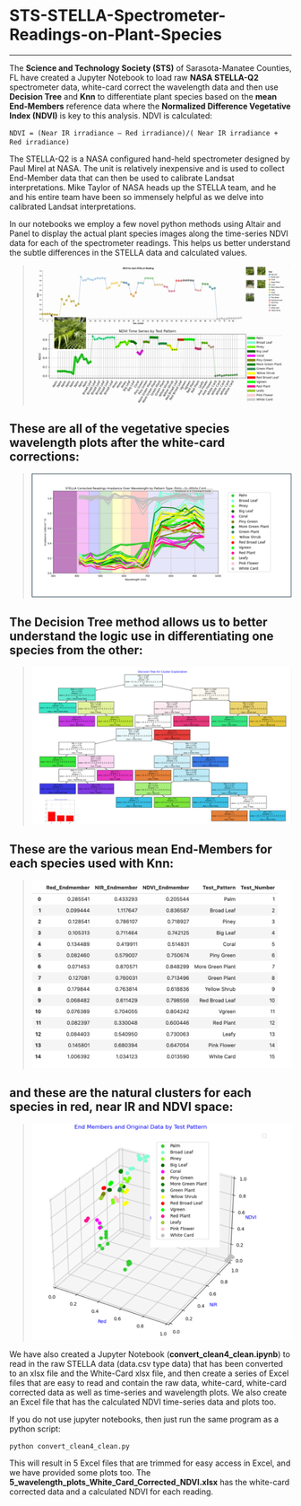 # STS-STELLA-Spectrometer-Readings-on-Plant-Species
---
The **Science and Technology Society (STS)** of Sarasota-Manatee Counties, FL have created a Jupyter Notebook to load raw **NASA STELLA-Q2** spectrometer data, white-card correct the wavelength data and then use **Decision Tree** and **Knn** to differentiate plant species based on the **mean End-Members** reference data where the **Normalized Difference Vegetative Index (NDVI)** is key to this analysis. NDVI is calculated:

    NDVI = (Near IR irradiance – Red irradiance)/( Near IR irradiance + Red irradiance)


The STELLA-Q2 is a NASA configured hand-held spectrometer designed by Paul Mirel at NASA. The unit is relatively inexpensive and is used to collect End-Member data that can then be used to calibrate Landsat interpretations. Mike Taylor of NASA heads up the STELLA team, and he and his entire team have been so immensely helpful as we delve into calibrated Landsat interpretations. 

In our notebooks we employ a few novel python methods using Altair and Panel to display the actual plant species images along the time-series NDVI data for each of the spectrometer readings. This helps us better understand the subtle differences in the STELLA data and calculated values. 

>
>![animated](STELLA_with_Photos.gif)
>
>


## **These are all of the vegetative species wavelength plots after the white-card corrections:**

>
>![animated](wavelengths.png)
>

## **The Decision Tree method allows us to better understand the logic use in differentiating one species from the other:**

>
>![animated](DecisionTree.png)
>

## **These are the various mean End-Members for each species used with Knn:**

>
>![animated](EndMember.png)
>

## **and these are the natural clusters for each species in red, near IR and NDVI space:**

>
>![animated](3D.png)
>



We have also created a Jupyter Notebook (**convert_clean4_clean.ipynb**) to read in the raw STELLA data (data.csv type data) that has been converted to an xlsx file and the White-Card xlsx file, and then create a series of Excel files that are easy to read and contain the raw data, white-card, white-card corrected data as well as time-series and wavelength plots. We also create an Excel file that has the calculated NDVI time-series data and plots too.

If you do not use jupyter notebooks, then just run the same program as a python script:

    python convert_clean4_clean.py

This will result in 5 Excel files that are trimmed for easy access in Excel, and we have provided some plots too. The **5_wavelength_plots_White_Card_Corrected_NDVI.xlsx** has the white-card corrected data and a calculated NDVI for each reading. 

